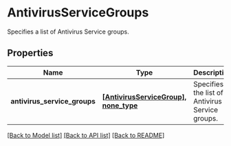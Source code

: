# AntivirusServiceGroups

Specifies a list of Antivirus Service groups.

## Properties
Name | Type | Description | Notes
------------ | ------------- | ------------- | -------------
**antivirus_service_groups** | [**[AntivirusServiceGroup], none_type**](AntivirusServiceGroup.md) | Specifies the list of Antivirus Service groups. | [optional] 

[[Back to Model list]](../README.md#documentation-for-models) [[Back to API list]](../README.md#documentation-for-api-endpoints) [[Back to README]](../README.md)



